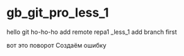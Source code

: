 # gb_git_pro_less_1
hello git ho-ho-ho 
add remote repa1 _less_1
add branch first

вот это поворот
Создаём ошибку
